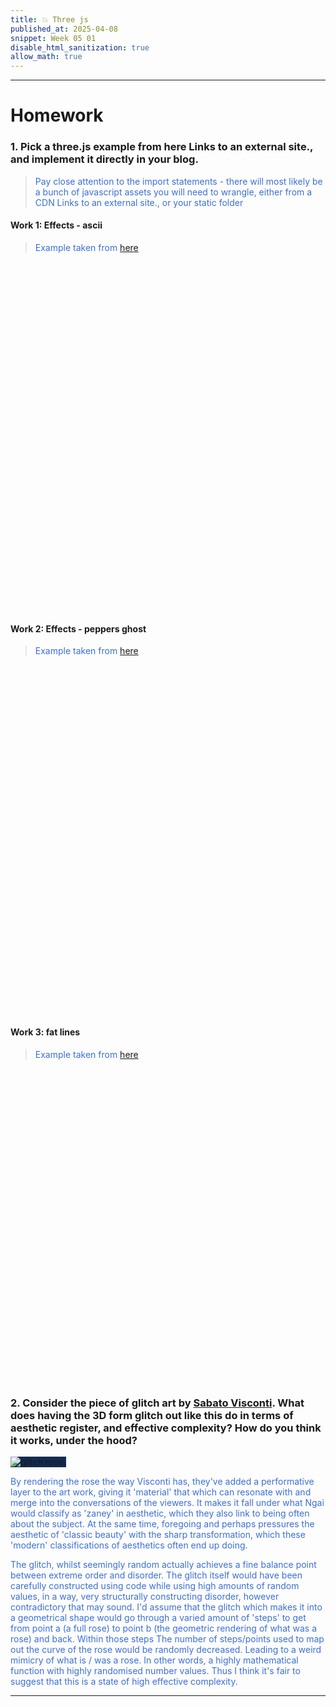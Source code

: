 ```yaml
---
title: 💥 Three js
published_at: 2025-04-08
snippet: Week 05 01
disable_html_sanitization: true
allow_math: true
---
```


<style>
  p {color:#3A6FD7};
</style>

---

# Homework

### 1. Pick a three.js example from here Links to an external site., and implement it directly in your blog.

> Pay close attention to the import statements - there will most likely be a bunch of javascript assets you will need to wrangle, either from a CDN Links to an external site., or your static folder

#### Work 1: Effects - ascii

> Example taken from [here](https://threejs.org/examples/#webgl_effects_ascii)

<div id="container1" style= "height:500px; color:#CEB5D4; margin-bottom: 5%;"> </div>

<br><br>

#### Work 2: Effects - peppers ghost

> Example taken from [here](https://threejs.org/examples/#webgl_effects_peppersghost)

<div id="container2" style= "height:500px; margin-bottom: 5%;"></div>

<br><br>

#### Work 3: fat lines

> Example taken from [here](https://threejs.org/examples/#webgl_lines_fat)

<div id="container3" style="height:500px; position:relative; margin-bottom: 5%;"> </div>

### 2. Consider the piece of glitch art by [Sabato Visconti](https://www.sabatobox.com/). What does having the 3D form glitch out like this do in terms of aesthetic register, and effective complexity? How do you think it works, under the hood?

<img src="/W05/00.gif" alt="glitch rose." style="background-color:#102B53;">

By rendering the rose the way Visconti has, they've added a performative layer to the art work, giving it 'material' that which can resonate with and merge into the conversations of the viewers. It makes it fall under what Ngai would classify as 'zaney' in aesthetic, which they also link to being often about the subject. At the same time, foregoing and perhaps pressures the aesthetic of 'classic beauty' with the sharp transformation, which these 'modern' classifications of aesthetics often end up doing.

The glitch, whilst seemingly random actually achieves a fine balance point between extreme order and disorder. The glitch itself would have been carefully constructed using code while using high amounts of random values, in a way, very structurally constructing disorder, however contradictory that may sound. I'd assume that the glitch which makes it into a geometrical shape would go through a varied amount of 'steps' to get from point a (a full rose) to point b (the geometric rendering of what was a rose) and back. Within those steps The number of steps/points used to map out the curve of the rose would be randomly decreased. Leading to a weird mimicry of what is / was a rose. In other words, a highly mathematical function with highly randomised number values. Thus I think it's fair to suggest that this is a state of high effective complexity.

---

<!-- SCRIPT: ASCII BALL --------------------------------------------------------------------- -->
<script type="module" id="asciiball">
  import * as THREE from '/scripts/threejs-master/build/three.module.js';

  import { AsciiEffect } from '/scripts/threejs-master/examples/jsm/effects/AsciiEffect.js';
  import { TrackballControls } from '/scripts/threejs-master/examples/jsm/controls/TrackballControls.js';

  console.log(THREE);

  const container = document.getElementById('container1');
  //const width = container.parentNode.innerWidth;
  //const height = width * 9 / 16;

  let camera, controls, scene, renderer, effect;

  let sphere, plane;

  const start = Date.now();

  init();

  function init() {

    camera = new THREE.PerspectiveCamera( 70, container.clientWidth / container.clientHeight, 1, 1000 );
    camera.position.y = 150;
    camera.position.z = 500;

    scene = new THREE.Scene();
    scene.background = new THREE.Color( 0, 0, 0 );

    const pointLight1 = new THREE.PointLight( 0xffffff, 3, 0, 0 );
    pointLight1.position.set( 500, 500, 500 );
    scene.add( pointLight1 );

    const pointLight2 = new THREE.PointLight( 0xffffff, 1, 0, 0 );
    pointLight2.position.set( - 500, - 500, - 500 );
    scene.add( pointLight2 );

    sphere = new THREE.Mesh( new THREE.SphereGeometry( 200, 20, 10 ), new THREE.MeshPhongMaterial( { flatShading: true } ) );
    scene.add( sphere );

    // Plane

    plane = new THREE.Mesh( new THREE.PlaneGeometry( 400, 400 ), new THREE.MeshBasicMaterial( { color: 0xe0e0e0 } ) );
    plane.position.y = - 200;
    plane.rotation.x = - Math.PI / 2;
    scene.add( plane );

    renderer = new THREE.WebGLRenderer();
    renderer.setSize( container.clientWidth, container.clientHeight );
    renderer.setAnimationLoop( animate );

    effect = new AsciiEffect( renderer, ' .:-+*=%@#', { invert: true } );
    effect.setSize( container.clientWidth, container.clientHeight );
    renderer.domElement.style.color = 'white';
    renderer.domElement.style.backgroundColor = '#102B53';

    // Special case: append effect.domElement, instead of renderer.domElement.
    // AsciiEffect creates a custom domElement (a div container) where the ASCII elements are placed.

    container.appendChild( effect.domElement );

    controls = new TrackballControls( camera, effect.domElement );

    //

    window.addEventListener( 'resize', onWindowResize );

  }

  function onWindowResize() {

    camera.aspect = container.clientWidth / container.clientHeight;
    camera.updateProjectionMatrix();

    renderer.setSize( container.clientWidth, container.clientHeight );
    effect.setSize( container.clientWidth, container.clientHeight );

    renderer.domElement.style.color = 'white';
    renderer.domElement.style.backgroundColor = '#102B53';

  }

  //

  function animate() {

    const timer = Date.now() - start;

    sphere.position.y = Math.abs( Math.sin( timer * 0.002 ) ) * 150;
    sphere.rotation.x = timer * 0.0003;
    sphere.rotation.z = timer * 0.0002;

    controls.update();

    effect.render( scene, camera );

  }
  
</script>

<!-- SCRIPT: CUBES --------------------------------------------------------------------- -->
<script type="module" id="ghostcube">
  import * as THREE from '/scripts/threejs-master/build/three.module.js';
  import { PeppersGhostEffect } from '/scripts/threejs-master/examples/jsm/effects/PeppersGhostEffect.js';

  

let camera, scene, renderer, effect;
let group;

init();

function init() {

  const container = document.getElementById('container2');

  camera = new THREE.PerspectiveCamera( 60,container.clientWidth / container.clientHeight, 1, 100000 );

  scene = new THREE.Scene();

  group = new THREE.Group();
  scene.add( group );

  // Cube

  const geometry = new THREE.BoxGeometry().toNonIndexed(); // ensure unique vertices for each triangle

  const position = geometry.attributes.position;
  const colors = [];
  const color = new THREE.Color();

  // generate for each side of the cube a different color

  for ( let i = 0; i < position.count; i += 6 ) {

    color.setHex( Math.random() * 0xffffff );

    // first face

    colors.push( color.r, color.g, color.b );
    colors.push( color.r, color.g, color.b );
    colors.push( color.r, color.g, color.b );

    // second face

    colors.push( color.r, color.g, color.b );
    colors.push( color.r, color.g, color.b );
    colors.push( color.r, color.g, color.b );

  }

  geometry.setAttribute( 'color', new THREE.Float32BufferAttribute( colors, 3 ) );

  const material = new THREE.MeshBasicMaterial( { vertexColors: true } );

  for ( let i = 0; i < 10; i ++ ) {

    const cube = new THREE.Mesh( geometry, material );
    cube.position.x = Math.random() * 2 - 1;
    cube.position.y = Math.random() * 2 - 1;
    cube.position.z = Math.random() * 2 - 1;
    cube.scale.multiplyScalar( Math.random() + 0.5 );
    group.add( cube );

  }

  renderer = new THREE.WebGLRenderer();
  renderer.setPixelRatio( window.devicePixelRatio );
  renderer.setAnimationLoop( animate );
  container.appendChild( renderer.domElement );
  renderer.setSize(container.clientWidth, container.clientHeight);

  effect = new PeppersGhostEffect( renderer );
  effect.setSize( container.clientWidth, container.clientHeight );
  effect.cameraDistance = 5;
  

  window.addEventListener( 'resize', onWindowResize );

}

function onWindowResize() {

  camera.aspect = container.clientWidth / container.clientHeight;
  camera.updateProjectionMatrix();

  renderer.setSize(container.clientWidth, container.clientHeight);
  effect.setSize( container.clientWidth, container.clientHeight);
}

function animate() {

  group.rotation.y += 0.01;

  effect.render( scene, camera );

}
</script>

<!-- SCRIPT: GLOWING LINE CUBE --------------------------------------------------------------------- -->

<script type="module" id="linecube">

import * as THREE from '/scripts/threejs-master/build/three.module.js';

import Stats from 'https://cdn.jsdelivr.net/npm/stats-gl@3.6.0/dist/main.js';

import { GUI } from '/scripts/threejs-master/examples/jsm/libs/lil-gui.module.min.js';
import { OrbitControls } from '/scripts/threejs-master/examples/jsm/controls/OrbitControls.js';
import { Line2 } from '/scripts/threejs-master/examples/jsm/lines/Line2.js';
import { LineMaterial } from '/scripts/threejs-master/examples/jsm/lines/LineMaterial.js';
import { LineGeometry } from '/scripts/threejs-master/examples/jsm/lines/LineGeometry.js';
import * as GeometryUtils from '/scripts/threejs-master/examples/jsm/utils/GeometryUtils.js';

let line, renderer, scene, camera, camera2, controls;
let line1;
let matLine, matLineBasic, matLineDashed;
let stats;
let gui;

const container = document.getElementById('container3');

// viewport
let insetWidth;
let insetHeight;

init();

function init() {

  renderer = new THREE.WebGLRenderer( { antialias: true } );
  renderer.setPixelRatio( window.devicePixelRatio );
  renderer.setSize( container.clientWidth, container.clientHeight );
  renderer.setClearColor( 0x000000, 0.0 );
  renderer.setAnimationLoop( animate );
  container.appendChild( renderer.domElement );

  scene = new THREE.Scene();

  camera = new THREE.PerspectiveCamera( 40, container.clientWidth / container.clientHeight, 1, 1000 );
  camera.position.set( - 40, 0, 60 );

  camera2 = new THREE.PerspectiveCamera( 40, 1, 1, 1000 );
  camera2.position.copy( camera.position );

  controls = new OrbitControls( camera, renderer.domElement );
  controls.enableDamping = true;
  controls.minDistance = 10;
  controls.maxDistance = 500;


  // Position and THREE.Color Data

  const positions = [];
  const colors = [];

  const points = GeometryUtils.hilbert3D( new THREE.Vector3( 0, 0, 0 ), 20.0, 1, 0, 1, 2, 3, 4, 5, 6, 7 );

  const spline = new THREE.CatmullRomCurve3( points );
  const divisions = Math.round( 12 * points.length );
  const point = new THREE.Vector3();
  const color = new THREE.Color();

  for ( let i = 0, l = divisions; i < l; i ++ ) {

    const t = i / l;

    spline.getPoint( t, point );
    positions.push( point.x, point.y, point.z );

    color.setHSL( t, 1.0, 0.5, THREE.SRGBColorSpace );
    colors.push( color.r, color.g, color.b );

  }


  // Line2 ( LineGeometry, LineMaterial )

  const geometry = new LineGeometry();
  geometry.setPositions( positions );
  geometry.setColors( colors );

  matLine = new LineMaterial( {

    color: 0xffffff,
    linewidth: 5, // in world units with size attenuation, pixels otherwise
    vertexColors: true,

    dashed: false,
    alphaToCoverage: true,

  } );

  line = new Line2( geometry, matLine );
  line.computeLineDistances();
  line.scale.set( 1, 1, 1 );
  scene.add( line );


  // THREE.Line ( THREE.BufferGeometry, THREE.LineBasicMaterial ) - rendered with gl.LINE_STRIP

  const geo = new THREE.BufferGeometry();
  geo.setAttribute( 'position', new THREE.Float32BufferAttribute( positions, 3 ) );
  geo.setAttribute( 'color', new THREE.Float32BufferAttribute( colors, 3 ) );

  matLineBasic = new THREE.LineBasicMaterial( { vertexColors: true } );
  matLineDashed = new THREE.LineDashedMaterial( { vertexColors: true, scale: 2, dashSize: 1, gapSize: 1 } );

  line1 = new THREE.Line( geo, matLineBasic );
  line1.computeLineDistances();
  line1.visible = false;
  scene.add( line1 );

  //

  window.addEventListener( 'resize', onWindowResize );
  onWindowResize();

  stats = new Stats( { horizontal: false, trackGPU: true } );
  stats.init( renderer );
  container.appendChild( stats.dom );

  initGui();

}

function onWindowResize() {

  camera.aspect = container.clientWidth / container.clientHeight;
  camera.updateProjectionMatrix();

  renderer.setSize( container.clientWidth, container.clientHeight );

  insetWidth = container.clientHeight / 4; // square
  insetHeight = container.clientHeight / 4;

  camera2.aspect = insetWidth / insetHeight;
  camera2.updateProjectionMatrix();

}

function animate() {

  // main scene

  renderer.setClearColor( 0x000000, 0 );

  renderer.setViewport( 0, 0, container.clientWidth, container.clientHeight );

  controls.update();

  renderer.render( scene, camera );

  // inset scene

  renderer.setClearColor( 0x222222, 1 );

  renderer.clearDepth(); // important!

  renderer.setScissorTest( true );

  renderer.setScissor( 20, 20, insetWidth, insetHeight );

  renderer.setViewport( 20, 20, insetWidth, insetHeight );

  camera2.position.copy( camera.position );
  camera2.quaternion.copy( camera.quaternion );

  renderer.render( scene, camera2 );

  renderer.setScissorTest( false );

  stats.update();

}

//

function initGui() {

  // Append default GUI placement settings
  // Create GUI with container as parent
  gui = new GUI({container: container, autoPlace: false});

  // start closed
  gui.close();

  gui.domElement.style.position = 'absolute';
  gui.domElement.style.top = '10px';
  gui.domElement.style.right = '10px';

  const param = {
    'line type': 0,
    'world units': false,
    'width': 5,
    'alphaToCoverage': true,
    'dashed': false,
    'dash scale': 1,
    'dash / gap': 1
  };

  gui.add( param, 'line type', { 'LineGeometry': 0, 'gl.LINE': 1 } ).onChange( function ( val ) {

    switch ( val ) {

      case 0:
        line.visible = true;

        line1.visible = false;

        break;

      case 1:
        line.visible = false;

        line1.visible = true;

        break;

    }

  } );

  gui.add( param, 'world units' ).onChange( function ( val ) {

    matLine.worldUnits = val;
    matLine.needsUpdate = true;

  } );

  gui.add( param, 'width', 1, 10 ).onChange( function ( val ) {

    matLine.linewidth = val;

  } );

  gui.add( param, 'alphaToCoverage' ).onChange( function ( val ) {

    matLine.alphaToCoverage = val;

  } );

  gui.add( param, 'dashed' ).onChange( function ( val ) {

    matLine.dashed = val;
    line1.material = val ? matLineDashed : matLineBasic;

  } );

  gui.add( param, 'dash scale', 0.5, 2, 0.1 ).onChange( function ( val ) {

    matLine.dashScale = val;
    matLineDashed.scale = val;

  } );

  gui.add( param, 'dash / gap', { '2 : 1': 0, '1 : 1': 1, '1 : 2': 2 } ).onChange( function ( val ) {

    switch ( val ) {

      case 0:
        matLine.dashSize = 2;
        matLine.gapSize = 1;

        matLineDashed.dashSize = 2;
        matLineDashed.gapSize = 1;

        break;

      case 1:
        matLine.dashSize = 1;
        matLine.gapSize = 1;

        matLineDashed.dashSize = 1;
        matLineDashed.gapSize = 1;

        break;

      case 2:
        matLine.dashSize = 1;
        matLine.gapSize = 2;

        matLineDashed.dashSize = 1;
        matLineDashed.gapSize = 2;

        break;

    }

  } );

}

</script>

<!-- SCRIPTS: CODE BLOCKS--------------------------------------------------------------------- -->

<script type="module">
   import codeBlockRenderer from "/scripts/codeblock_renderer.js"
   codeBlockRenderer (document, `asciiball`, `container1`)
</script>

<script type="module">
   import codeBlockRenderer from "/scripts/codeblock_renderer.js"
   codeBlockRenderer (document, `ghostcube`, `container2`)
</script>

<script type="module">
   import codeBlockRenderer from "/scripts/codeblock_renderer.js"
   codeBlockRenderer (document, `linecube`, `container3`)
</script>
